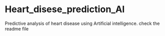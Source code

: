 # Heart_disese_prediction_AI
Predictive analysis of heart disease using Artificial intelligence. check the readme file
